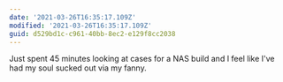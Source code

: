 ```yaml
---
date: '2021-03-26T16:35:17.109Z'
modified: '2021-03-26T16:35:17.109Z'
guid: d529bd1c-c961-40bb-8ec2-e129f8cc2038
---
```

Just spent 45 minutes looking at cases for a NAS build and I feel like I've had my soul sucked out via my fanny.
